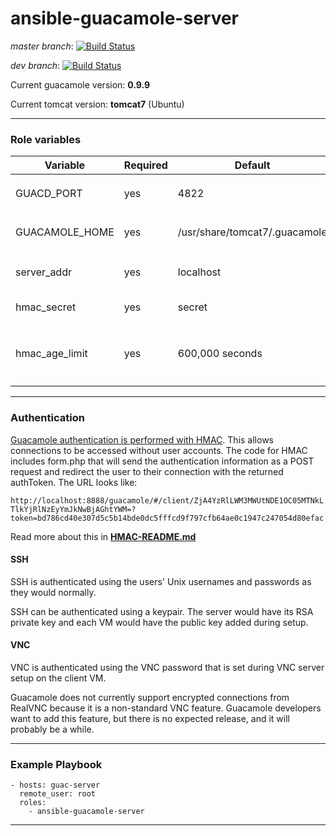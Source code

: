 # ansible-guacamole-server

*master branch*: [![Build Status](https://travis-ci.org/calvinmclean/ansible-guacamole-server.svg?branch=master)](https://travis-ci.org/calvinmclean/ansible-guacamole-server)

*dev branch*: [![Build Status](https://travis-ci.org/calvinmclean/ansible-guacamole-server.svg?branch=dev)](https://travis-ci.org/calvinmclean/ansible-guacamole-server)

Current guacamole version: **0.9.9**

Current tomcat version: **tomcat7** (Ubuntu)

---
### Role variables
| Variable                | Required | Default | Choices                   | Comments                                 |
|-------------------------|----------|---------|---------------------------|------------------------------------------|
| GUACD_PORT              | yes      | 4822    | any port                  | use in `guacamole.properties` template   |
| GUACAMOLE_HOME          | yes      | /usr/share/tomcat7/.guacamole |                | [Read this if you want to move `GUACAMOLE_HOME`](http://guacamole.incubator.apache.org/doc/gug/configuring-guacamole.html)|
| server_addr             | yes      | localhost  | hostname of the server | used in `guacamole.properties`|
| hmac_secret             | yes      | secret  | any string                | HMAC auth relies on this, so make it good!                         |
| hmac_age_limit          | yes      | 600,000 seconds | time in seconds   | used in `gucamole.properties` template to set how long a generated URL is valid|
---
### Authentication
[Guacamole authentication is performed with HMAC](https://github.com/calvinmclean/guacamole-auth-hmac). This allows connections to be accessed without user accounts. The code for HMAC includes form.php that will send the authentication information as a POST request and redirect the user to their connection with the returned authToken. The URL looks like:

`http://localhost:8888/guacamole/#/client/ZjA4YzRlLWM3MWUtNDE1OC05MTNkLTlkYjRlNzEyYmJkNwBjAGhtYWM=?token=bd786cd40e307d5c5b14bde0dc5fffcd9f797cfb64ae0c1947c247054d80efac`

Read more about this in **[HMAC-README.md](https://github.com/calvinmclean/guacamole-auth-hmac)**

#### SSH
SSH is authenticated using the users' Unix usernames and passwords as they would normally.

SSH can be authenticated using a keypair. The server would have its RSA private key and each VM would have the public key added during setup.

#### VNC
VNC is authenticated using the VNC password that is set during VNC server setup on the client VM.

Guacamole does not currently support encrypted connections from RealVNC because it is a non-standard VNC feature. Guacamole developers want to add this feature, but there is no expected release, and it will probably be a while.

---
### Example Playbook
```
- hosts: guac-server
  remote_user: root
  roles:
    - ansible-guacamole-server
```
---
